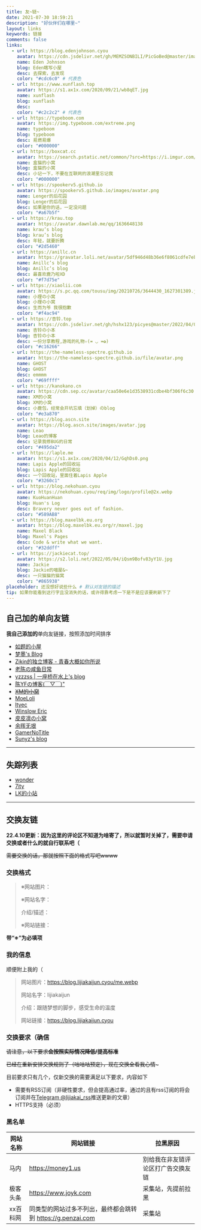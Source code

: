 ```yaml
---
title: 友~链~
date: 2021-07-30 18:59:21
description: "好伙伴们在哪里~"
layout: links
keywords: 链接
comments: false
links:
  - url: https://blog.edenjohnson.cyou
    avatar: https://cdn.jsdelivr.net/gh/MEMZSONBILI/PicGoBed@master/images/20200625174516.jpg
    name: Eden Johnson
    blog: Eden瞎写小屋
    desc: 去探索，去发现
    color: "#cdc6c0" # 代表色
  - url: https://www.xunflash.top
    avatar: https://s1.ax1x.com/2020/09/21/wb8qET.jpg
    name: xunflash
    blog: xunflash
    desc:
    color: "#c2c2c2" # 代表色
  - url: https://typeboom.com
    avatar: https://img.typeboom.com/extreme.png
    name: typeboom
    blog: typeboom
    desc: 易燃易爆
    color: "#000000"
  - url: https://boxcat.cc
    avatar: https://search.pstatic.net/common/?src=https://i.imgur.com/rHcHoC2l.png
    name: 盒猫的小窝
    blog: 盒猫的小窝
    desc: 小记一下，不要在互联网的浪潮里忘记我
    color: "#000000"
  - url: https://spookerv5.github.io
    avatar: https://spookerv5.github.io/images/avatar.png
    name: Lenger的后花园
    blog: Lenger的后花园
    desc: 如果是你的话，一定没问题
    color: "#a67b5f"
  - url: https://krau.top
    avatar: https://avatar.dawnlab.me/qq/1636648138
    name: krau’s blog
    blog: krau’s blog
    desc: 年轻，就要折腾
    color: "#2d5460"
  - url: https://anillc.cn
    avatar: https://gravatar.loli.net/avatar/5df946d48b36e6f8061cdfe7ebcdf75c?s=512
    name: Anillc’s blog
    blog: Anillc’s blog
    desc: 最喜欢鹿乃啦XD
    color: "#f7d75e"
  - url: https://xiaolii.com
    avatar: https://s.pc.qq.com/tousu/img/20210726/3644430_1627301389.jpg
    name: 小理の小窝
    blog: 小理の小窝
    desc: 生而为爷 我很抱歉
    color: "#f4ac94"
  - url: https://杏铃.top
    avatar: https://cdn.jsdelivr.net/gh/hshx123/picyes@master/2022/04/04/croped-image.jpg
    name: 杏铃の小本
    blog: 杏铃の小本
    desc: 一份分享教程,游戏的礼物✧(≖ ◡ ≖✿)
    color: "#c16266"
  - url: https://the-nameless-spectre.github.io
    avatar: https://the-nameless-spectre.github.io/file/avatar.png
    name: GHOST
    blog: GHOST
    desc: emmmm
    color: "#69ffff"
  - url: https://kanokano.cn
    avatar: https://cdn.sep.cc/avatar/caa50e6e1d3538931cdbe4bf306f6c30
    name: XM的小窝
    blog: XM的小窝
    desc: 小鹿包，经常会开坑忘填（划掉）のblog
    color: "#e3a870"
  - url: https://blog.ascn.site
    avatar: https://blog.ascn.site/images/avatar.jpg
    name: Leao
    blog: Leao的博客
    desc: 记录我修BUG的日常
    color: "#495da2"
  - url: https://laple.me
    avatar: https://s1.ax1x.com/2020/04/12/GqhDs0.png
    name: Lapis Apple的回收站
    blog: Lapis Apple的回收站
    desc: 一个回收站，里面住着Lapis Apple
    color: "#3260c1"
  - url: https://blog.nekohuan.cyou
    avatar: https://nekohuan.cyou/req/img/logo/profile@2x.webp
    name: KuoHuanHuan
    blog: Huan's Log
    desc: Bravery never goes out of fashion.
    color: "#589AB8"
  - url: https://blog.maxelbk.eu.org
    avatar: https://blog.maxelbk.eu.org/r/maxel.jpg
    name: Maxel Black
    blog: Maxel's Pages
    desc: Code & write what we want.
    color: "#32ddff"
  - url: https://jackiecat.top/
    avatar: https://s2.loli.net/2022/05/04/iQsm9Bofv83yY1U.jpg
    name: Jackie
    blog: Jackie的喵屋&~
    desc: 一只猫猫的猫窝
    color: "#865938"
placeholder: 还没想好说些什么 # 默认对友链的描述
tip: 如果你能看到这行字且没消失的话，或许得靠考虑一下是不是应该要刷新下了
---
```


## 自己加的单向友链

**我自己添加的**单向友链接，按照添加时间排序

- [如题的小屋](https://imrt.top)
- [梦墨's Blog](https://idream.ink)
- [Zikin的独立博客 - 青春大概如你所说](https://zikin.org)
- [老陈の咸鱼日常](https://hwyyds.github.io)
- [yzzzss | 一座桥在水上's blog](https://blog.othing.xyz)
- [陈YFの博客(￣▽￣)" ](https://blog.cyfan.top)
- [ ~~XM的小窝~~ ](https://kanokano.cn)
- [MoeLoli](https://moeloli.top)
- [ltyec](https://ltyec.com)
- [Winslow Eric](https://www.winsloweric.cn)
- [皮皮凛の小窝](https://owomoe.net)
- [余晖无垠](https://www.rssins.net)
- [GamerNoTitle](https://bili33.top)
- [Sunyz's blog](https://blog.sunyz.net/)

---

## 失踪列表

- [wonder](https://www.wonder1999.com)
- [7ity](https://7ity.github.com)
- [LK的小站](http://lkkkk.xyz/)

---

## 交换友链

**22.4.10更新：因为这里的评论区不知道为啥寄了，所以就暂时关掉了，需要申请交换或者什么的就自行联系吧（**

~~需要交换的话，那就按照下面的格式写吧wwww~~

### 交换格式

> ※网站图片：
>
> ※网站名字：
>
>介绍/描述：
>
>※网站链接：

**带“※”为必填项**

### 我的信息

顺便附上我的（

>网站图片：https://blog.lijiakaijun.cyou/me.webp
>
>网站名字：lijiakaijun
>
>介绍：跟随梦想的脚步，感受生命的温度
>
>网站链接：https://blog.lijiakaijun.cyou

### 交换要求（确信

~~请注意，以下要求**会按照实际情况降低/提高标准**~~

~~已经在重新安排交换规则了（咕咕咕预定），现在交换全看我心情~~~

目前要求只有几个，仅新交换的需要满足以下要求，内容如下

- 需要有RSS订阅（非硬性要求，但会提高通过率，通过的且有rss订阅的将会订阅并在[Telegram @lijiakai_rss](https://t.me/lijiakai_rss)推送更新的文章）
- HTTPS支持（必须）

### 黑名单

|网站名称|网站链接|拉黑原因|
|--------|-------|-------|
| 马内 | https://money1.us | 别给我在非友链评论区打广告交换友链 |
| 极客头条 | https://www.joyk.com | 采集站，先提前拉黑 |
| xx百科网 | 同类型的网站过多不列出，最终都会跳转到 https://g.penzai.com | 采集站 |

